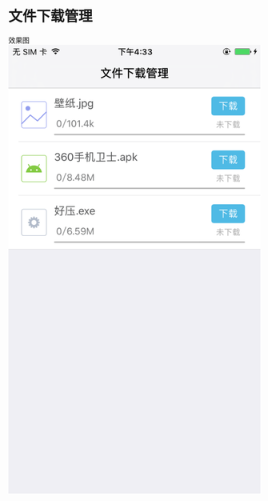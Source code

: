 # 文件下载管理

效果图
![文件下载管理](https://raw.githubusercontent.com/psvmc/ZJFileDownload_iOS/master/Images/Demo01.PNG)

